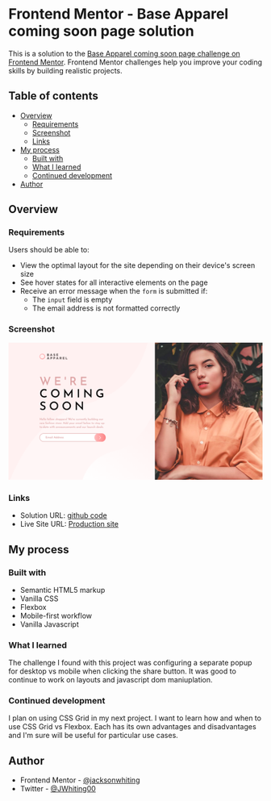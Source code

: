 # Frontend Mentor - Base Apparel coming soon page solution

This is a solution to the [Base Apparel coming soon page challenge on Frontend Mentor](https://www.frontendmentor.io/challenges/base-apparel-coming-soon-page-5d46b47f8db8a7063f9331a0). Frontend Mentor challenges help you improve your coding skills by building realistic projects. 

## Table of contents

- [Overview](#overview)
  - [Requirements](#Requirements)
  - [Screenshot](#screenshot)
  - [Links](#links)
- [My process](#my-process)
  - [Built with](#built-with)
  - [What I learned](#what-i-learned)
  - [Continued development](#continued-development)
- [Author](#author)

## Overview

### Requirements

Users should be able to:

- View the optimal layout for the site depending on their device's screen size
- See hover states for all interactive elements on the page
- Receive an error message when the `form` is submitted if:
  - The `input` field is empty
  - The email address is not formatted correctly

### Screenshot

![](/images/base-apparel-screen-shot.png)

### Links

- Solution URL: [github code](https://github.com/jacksonwhiting/base-apparel-coming-soon-pg)
- Live Site URL: [Production site](https://jwhiting-base-apparel-coming-soon.netlify.app/)

## My process

### Built with

- Semantic HTML5 markup
- Vanilla CSS
- Flexbox
- Mobile-first workflow
- Vanilla Javascript

### What I learned

The challenge I found with this project was configuring a separate popup for desktop vs mobile when clicking the share button.  It was good to continue to work on layouts and javascript dom maniuplation.

### Continued development

I plan on using CSS Grid in my next project.  I want to learn how and when to use CSS Grid vs Flexbox.  Each has its own advantages and disadvantages and I'm sure will be useful for particular use cases.

## Author

- Frontend Mentor - [@jacksonwhiting](https://www.frontendmentor.io/profile/jacksonwhiting)
- Twitter - [@JWhiting00](https://www.twitter.com/JWhiting0)
